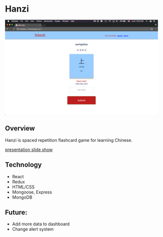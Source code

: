 # Hanzi

![hanzi](https://github.com/cfv7/hanzi/blob/master/media/question-page.png)

## Overview
Hanzi is spaced repetition flashcard game for learning Chinese.

[presentation slide show](https://docs.google.com/presentation/d/103c-r7qpS5HwX3zPI1LMWO5t8-jG2ScPfdMoFK8n7Rs/edit#slide=id.g21ca4a0167_0_228)

## Technology
* React
* Redux
* HTML/CSS
* Mongoose, Express
* MongoDB

## Future:
* Add more data to dashboard
* Change alert system
